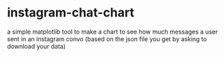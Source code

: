 # instagram-chat-chart
a simple matplotlib tool to make a chart to see how much messages a user sent in an instagram convo (based on the json file you get by asking to download your data)
